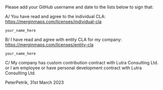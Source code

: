 Please add your GitHub username and date to the lists below to sign that:
 
A/ You have read and agree to the individual CLA: https://merginmaps.com/licenses/individual-cla

`your_name_here`

B/ I have read and agree with entity CLA for my company: https://merginmaps.com/licenses/entity-cla

`your_name_here`

C/ My company has custom contribution contract with Lutra Consulting Ltd. or I am employee or have personal development contract with Lutra Consulting Ltd.

PeterPetrik, 31st March 2023

